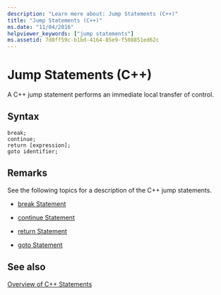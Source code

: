 ```yaml
---
description: "Learn more about: Jump Statements (C++)"
title: "Jump Statements (C++)"
ms.date: "11/04/2016"
helpviewer_keywords: ["jump statements"]
ms.assetid: 7d8ff59c-b1bd-4164-85e9-f508851ed62c
---
```

# Jump Statements (C++)

A C++ jump statement performs an immediate local transfer of control.

## Syntax

```
break;
continue;
return [expression];
goto identifier;
```

## Remarks

See the following topics for a description of the C++ jump statements.

- [break Statement](../cpp/break-statement-cpp.md)

- [continue Statement](../cpp/continue-statement-cpp.md)

- [return Statement](../cpp/return-statement-cpp.md)

- [goto Statement](../cpp/goto-statement-cpp.md)

## See also

[Overview of C++ Statements](../cpp/overview-of-cpp-statements.md)
